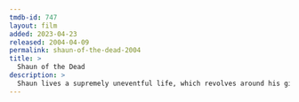 ```yaml
---
tmdb-id: 747
layout: film
added: 2023-04-23
released: 2004-04-09
permalink: shaun-of-the-dead-2004
title: >
  Shaun of the Dead
description: >
  Shaun lives a supremely uneventful life, which revolves around his girlfriend, his mother, and, above all, his local pub. This gentle routine is threatened when the dead return to life and make strenuous attempts to snack on ordinary Londoners.
---
```

